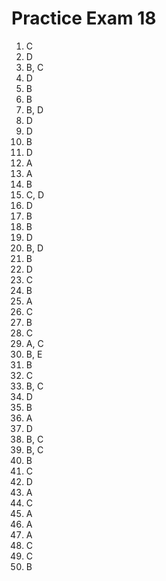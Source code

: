 # Practice Exam 18

1. C
2. D
3. B, C
4. D
5. B
6. B
7. B, D
8. D
9. D
10. B
11. D
12. A
13. A
14. B
15. C, D
16. D
17. B
18. B
19. D
20. B, D
21. B
22. D
23. C
24. B
25. A
26. C
27. B
28. C
29. A, C
30. B, E
31. B
32. C
33. B, C
34. D
35. B
36. A
37. D
38. B, C
39. B, C
40. B
41. C
42. D
43. A
44. C
45. A
46. A
47. A
48. C
49. C
50. B
